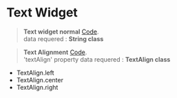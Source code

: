 # Text Widget

> <b>Text widget normal</b> [Code](). <br>
data requered : <b>String class</b>

> <b>Text Alignment</b> [Code](). <br>
'textAlign' property data requered : <b>TextAlign class</b>
  * TextAlign.left <br>
  * TextAlign.center <br>
  * TextAlign.right <br>
